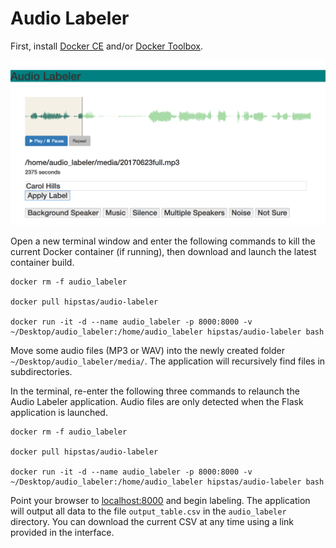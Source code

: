 # Audio Labeler

First, install [Docker CE](https://www.docker.com/community-edition) and/or [Docker Toolbox](https://www.docker.com/products/docker-toolbox).

![](img/Audio_Labeler.png)


Open a new terminal window and enter the following commands to kill the current Docker container (if running), then download and launch the latest container build.

```
docker rm -f audio_labeler

docker pull hipstas/audio-labeler

docker run -it -d --name audio_labeler -p 8000:8000 -v ~/Desktop/audio_labeler:/home/audio_labeler hipstas/audio-labeler bash
```
Move some audio files (MP3 or WAV) into the newly created folder `~/Desktop/audio_labeler/media/`. The application will recursively find files in subdirectories.

In the terminal, re-enter the following three commands to relaunch the Audio Labeler application. Audio files are only detected when the Flask application is launched.

```
docker rm -f audio_labeler

docker pull hipstas/audio-labeler

docker run -it -d --name audio_labeler -p 8000:8000 -v ~/Desktop/audio_labeler:/home/audio_labeler hipstas/audio-labeler bash
```

Point your browser to [localhost:8000](localhost:8000) and begin labeling. The application will output all data to the file `output_table.csv` in the `audio_labeler` directory. You can download the current CSV at any time using a link provided in the interface.
